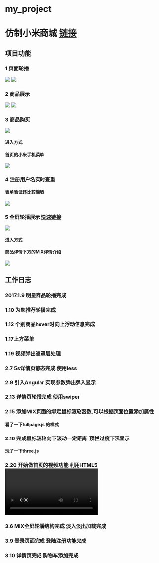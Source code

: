 # my_project
# 仿制小米商城 [链接](http://haoniansheng.applinzi.com)
## 项目功能
### 1 页面轮播
![](example/1.gif)
![](example/3.gif)
### 2 商品展示
![](example/20170322180431.jpg)
![](example/4.gif)
### 3 商品购买
![](example/5.gif)
#### 进入方式 
#### 首页的小米手机菜单
![](example/2017-03-23_150653.jpg)
### 4 注册用户名实时查重
#### 表单验证还比较简陋
![](example/2.gif)
### 5 全屏轮播展示 [快速链接](http://haoniansheng.applinzi.com/MIX.html)
![](example/2017-03-23_145254.jpg)
#### 进入方式 
#### 商品详情下方的MIX详情介绍
![](example/2017-03-23_150739.jpg)
## 工作日志
### 2017.1.9 明星商品轮播完成

### 1.10 为您推荐轮播完成

### 1.12 个别商品hover时向上浮动信息完成

### 1.17上方菜单

### 1.19 视频弹出遮罩层处理

### 2.7 5s详情页静态完成 使用less

### 2.9 引入Angular 实现参数弹出弹入显示

### 2.13 详情页轮播完成 使用swiper

### 2.15 添加MIX页面的绑定鼠标滚轮函数,可以根据页面位置添加属性
#### 看了一下fullpage.js 的样式

### 2.16 完成鼠标滚轮向下滚动一定距离  顶栏过度下沉显示
#### 玩了一下three.js

### 2.20 开始做首页的视频功能 利用HTML5 <video>标签 实现暂停等功能
 
### 3.6 MIX全屏轮播结构完成 淡入淡出加载完成

### 3.9 登录页面完成 登陆注册功能完成

### 3.10 详情页完成 购物车添加完成

